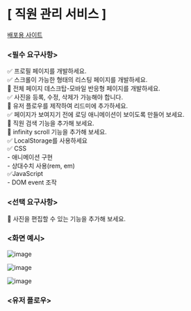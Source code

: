 # **[ 직원 관리 서비스 ]**

<a href = "https://teal-tarsier-fdd526.netlify.app/?">배포용 사이트</a>

### **<필수 요구사항>**

✅ 프로필 페이지를 개발하세요.<br>
✅ 스크롤이 가능한 형태의 리스팅 페이지를 개발하세요.<br>
🚫 전체 페이지 데스크탑-모바일 반응형 페이지를 개발하세요.<br>
✅ 사진을 등록, 수정, 삭제가 가능해야 합니다.<br>
🚫 유저 플로우를 제작하여 리드미에 추가하세요.<br>
✅ 페이지가 보여지기 전에 로딩 애니메이션이 보이도록 만들어 보세요.<br>
🚫 직원 검색 기능을 추가해 보세요.<br>
🚫 infinity scroll 기능을 추가해 보세요.<br>
✅ LocalStorage를 사용하세요<br>
✅ CSS<br>
    - 애니메이션 구현<br>
    - 상대수치 사용(rem, em)<br>
✅JavaScript<br>
    - DOM event 조작<br>

### **<선택 요구사항>**

🚫 사진을 편집할 수 있는 기능을 추가해 보세요.

### **<화면 예시>**
![image](https://github.com/KDT1-FE/KDT8-M2/assets/98334298/de455148-0d03-405a-8c18-89c1ac297a3c)

![image](https://github.com/KDT1-FE/KDT8-M2/assets/98334298/076f3f61-ec61-4527-8e0c-c5901aa21c4a)

![image](https://github.com/KDT1-FE/KDT8-M2/assets/98334298/fee03b81-d333-484e-83e4-cea7b57c3499)

### **<유저 플로우>**

